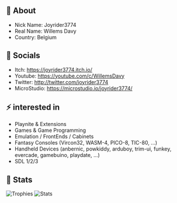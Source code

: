 ## 👋 About
- Nick Name: Joyrider3774
- Real Name: Willems Davy
- Country: Belgium

## 🔗 Socials
- Itch: https://joyrider3774.itch.io/
- Youtube: https://youtube.com/c/WillemsDavy
- Twitter: http://twitter.com/joyrider3774
- MicroStudio: https://microstudio.io/joyrider3774/

## ⚡ interested in
- Playnite & Extensions
- Games & Game Programming
- Emulation / FrontEnds / Cabinets
- Fantasy Consoles (Vircon32, WASM-4, PICO-8, TIC-80, ...)
- Handheld Devices (anbernic, powkiddy, arduboy, trim-ui, funkey, evercade, gamebuino, playdate, ...)
- SDL 1/2/3

## 🚀 Stats
![Trophies](https://github-profile-trophy.vercel.app/?username=joyrider3774&theme=gitdimmed&column=5&row=2) ![Stats](https://github-readme-stats.vercel.app/api/top-langs?username=joyrider3774&locale=en&hide_title=false&layout=compact&card_width=320&langs_count=5&theme=github_dark&hide_border=true&order=2)
